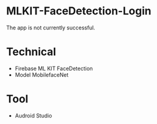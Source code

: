 # MLKIT-FaceDetection-Login

The app is not currently successful.

# Technical 
- Firebase ML KIT FaceDetection
- Model MobilefaceNet

# Tool
- Audroid Studio
